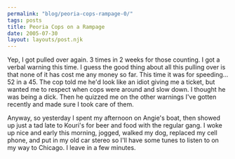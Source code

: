 ```yaml
---
permalink: "blog/peoria-cops-rampage-0/"
tags: posts
title: Peoria Cops on a Rampage
date: 2005-07-30
layout: layouts/post.njk
---
```


Yep, I got pulled over again. 3 times in 2 weeks for those counting. I got a verbal warning this time. I guess the good thing about all this pulling over is that none of it has cost me any money so far. This time it was for speeding... 52 in a 45. The cop told me he'd look like an idiot giving me a ticket, but wanted me to respect when cops were around and slow down. I thought he was being a dick. Then he quizzed me on the other warnings I've gotten recently and made sure I took care of them. 

Anyway, so yesterday I spent my afternoon on Angie's boat, then showed up just a tad late to Kouri's for beer and food with the regular gang. I woke up nice and early this morning, jogged, walked my dog, replaced my cell phone, and put in my old car stereo so I'll have some tunes to listen to on my way to Chicago. I leave in a few minutes.